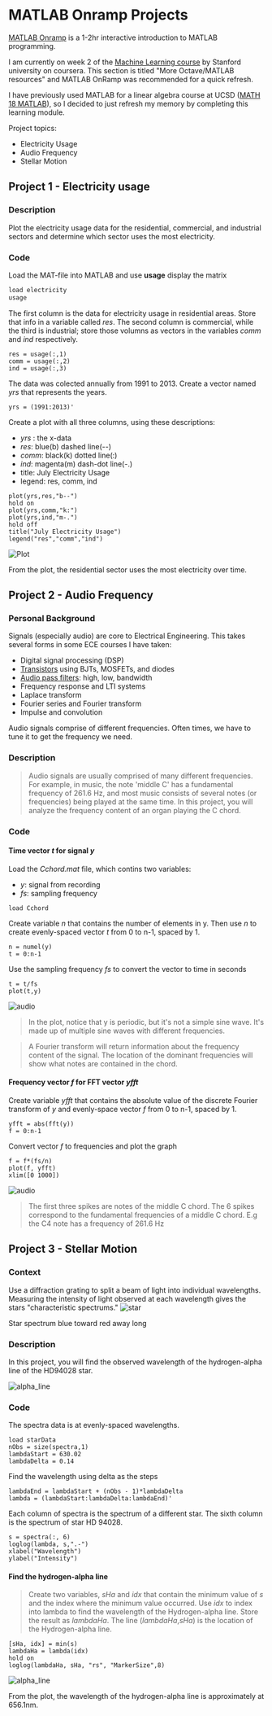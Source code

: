 # MATLAB Onramp Projects

[MATLAB Onramp](https://matlabacademy.mathworks.com/) is a 1-2hr interactive introduction to MATLAB programming.

I am currently on week 2 of the [Machine Learning course](https://www.coursera.org/learn/machine-learning/home/welcome) by Stanford university on coursera. This section is titled "More Octave/MATLAB resources" and MATLAB OnRamp was recommended for a quick refresh.

I have previously used MATLAB for a linear algebra course at UCSD ([MATH 18 MATLAB](https://www.math.ucsd.edu/~math18/)), so I decided to just refresh my memory by completing this learning module.

Project topics:
- Electricity Usage
- Audio Frequency
- Stellar Motion

## Project 1 - Electricity usage
### Description
Plot the electricity usage data for the residential, commercial, and industrial sectors and determine which sector uses the most electricity.

### Code

Load the MAT-file into MATLAB and use **usage** display the matrix
```bash
load electricity
usage
```

The first column is the data for electricity usage in residential areas. Store that info in a variable called *res*. The second column is commercial, while the third is industrial; store those volumns as vectors in the variables *comm* and *ind* respectively.
```
res = usage(:,1)
comm = usage(:,2)
ind = usage(:,3)
```

The data  was colected annually from 1991 to 2013. Create a vector named *yrs* that represents the years.
```
yrs = (1991:2013)'
```

Create a plot with all three columns, using these descriptions:
- *yrs* : the x-data
- *res*: blue(b) dashed line(--)
- *comm*: black(k) dotted line(:)
- *ind*: magenta(m) dash-dot line(-.)
- title: July Electricity Usage
- legend: res, comm, ind
```
plot(yrs,res,"b--")
hold on
plot(yrs,comm,"k:")
plot(yrs,ind,"m-.")
hold off
title("July Electricity Usage")
legend("res","comm","ind")
```
![Plot](electricityusage.JPG)

From the plot, the residential sector uses the most electricity over time.

## Project 2 - Audio Frequency
### Personal Background
Signals (especially audio) are core to Electrical Engineering. This takes several forms in some ECE courses I have taken:
- Digital signal processing (DSP)
- [Transistors](https://www.elprocus.com/difference-between-bjt-and-mosfet/) using BJTs, MOSFETs, and diodes 
- [Audio pass filters](https://theproaudiofiles.com/audio-pass-filters/#:~:text=An%20audio%20pass%20filter%20attenuates%20an%20entire%20range%20of%20frequencies.&text=A%20high%2Dpass%20filter%20(HPF,to%20pass%20through%20the%20filter.)): high, low, bandwidth 
- Frequency response and LTI systems
- Laplace transform
- Fourier series and Fourier transform
- Impulse and convolution

Audio signals comprise of different frequencies. Often times, we have to tune it to get the frequency we need.

### Description
> Audio signals are usually comprised of many different frequencies. For example, in music, the note 'middle C' has a fundamental frequency of 261.6 Hz, and most music consists of several notes (or frequencies) being played at the same time. In this project, you will analyze the frequency content of an organ playing the C chord.

### Code
#### Time vector *t* for signal *y*
Load the *Cchord.mat* file, which contins two variables:
- *y*: signal from recording
- *fs*: sampling frequency
```
load Cchord
```

Create variable *n* that contains the number of elements in y. Then use *n* to create evenly-spaced vector *t* from 0 to n-1, spaced by 1.
```
n = numel(y)
t = 0:n-1
```
Use the sampling frequency *fs* to convert the vector to time in seconds
```
t = t/fs
plot(t,y)
```

![audio](audio1.JPG)

> In the plot, notice that y is periodic, but it's not a simple sine wave. It's made up of multiple sine waves with different frequencies.

> A Fourier transform will return information about the frequency content of the signal. The location of the dominant frequencies will show what notes are contained in the chord.

#### Frequency vector *f* for FFT vector *yfft*
Create variable *yfft* that contains the absolute value of the discrete Fourier transform of *y* and evenly-space vector *f* from 0 to n-1, spaced by 1.

```
yfft = abs(fft(y))
f = 0:n-1
```
Convert vector *f* to frequencies and plot the graph
```
f = f*(fs/n)
plot(f, yfft)
xlim([0 1000])
```
![audio](audio2.JPG)

> The first three spikes are notes of the middle C chord. The 6 spikes correspond to the fundamental frequencies of a middle C chord. E.g the C4 note has a frequency of 261.6 Hz

## Project 3 - Stellar Motion

### Context
Use a diffraction grating to split a beam of light into individual wavelengths. Measuring the intensity of light observed at each wavelength gives the stars "characteristic spectrums."
![star](stellar_motion.JPG)

Star spectrum blue toward
red away long

### Description
In this project, you will find the observed wavelength of the hydrogen-alpha line of the HD94028 star.

![alpha_line](alpha_line.JPG)

### Code
The spectra data is at evenly-spaced wavelengths.

```
load starData
nObs = size(spectra,1)
lambdaStart = 630.02
lambdaDelta = 0.14
```

Find the wavelength using delta as the steps
```
lambdaEnd = lambdaStart + (nObs - 1)*lambdaDelta
lambda = (lambdaStart:lambdaDelta:lambdaEnd)'
```
Each column of spectra is the spectrum of a different star. The sixth column is the spectrum of star HD 94028.
```
s = spectra(:, 6)
loglog(lambda, s,".-")
xlabel("Wavelength")
ylabel("Intensity")
```

#### Find the hydrogen-alpha line
>Create two variables, *sHa* and *idx* that contain the minimum value of *s* and the index where the minimum value occurred. Use *idx* to index into lambda to find the wavelength of the Hydrogen-alpha line. Store the result as *lambdaHa*. The line (*lambdaHa*,*sHa*) is the location of the Hydrogen-alpha line.

```
[sHa, idx] = min(s)
lambdaHa = lambda(idx)
hold on
loglog(lambdaHa, sHa, "rs", "MarkerSize",8)
```

![alpha_line](alpha_line_location.JPG)

From the plot, the wavelength of the hydrogen-alpha line is approximately at 656.1nm.